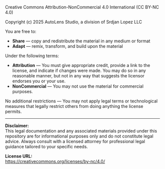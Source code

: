 Creative Commons Attribution-NonCommercial 4.0 International (CC BY-NC 4.0)

Copyright (c) 2025 AutoLens Studio, a division of Srdjan Lopez LLC

You are free to:

- **Share** — copy and redistribute the material in any medium or format
- **Adapt** — remix, transform, and build upon the material

Under the following terms:

- **Attribution** — You must give appropriate credit, provide a link to the license, and indicate if changes were made. You may do so in any reasonable manner, but not in any way that suggests the licensor endorses you or your use.
- **NonCommercial** — You may not use the material for commercial purposes.

No additional restrictions — You may not apply legal terms or technological measures that legally restrict others from doing anything the license permits.

---

**Disclaimer:**  
This legal documentation and any associated materials provided under this repository are for informational purposes only and do not constitute legal advice. Always consult with a licensed attorney for professional legal guidance tailored to your specific needs.

**License URL:**  
https://creativecommons.org/licenses/by-nc/4.0/

